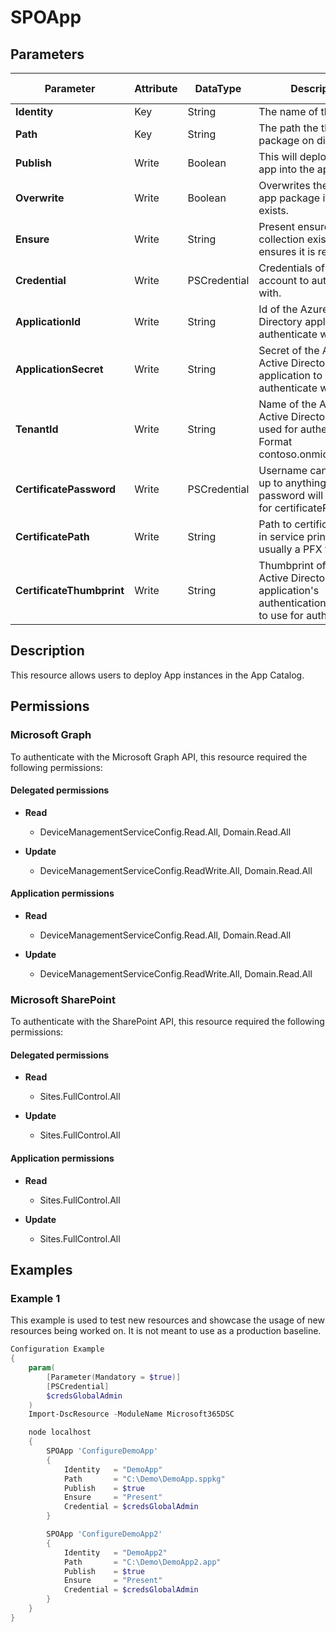 ﻿# SPOApp

## Parameters

| Parameter | Attribute | DataType | Description | Allowed Values |
| --- | --- | --- | --- | --- |
| **Identity** | Key | String | The name of the App. | |
| **Path** | Key | String | The path the the app package on disk. | |
| **Publish** | Write | Boolean | This will deploy/trust an app into the app catalog. | |
| **Overwrite** | Write | Boolean | Overwrites the existing app package if it already exists. | |
| **Ensure** | Write | String | Present ensures the site collection exists, absent ensures it is removed | `Present`, `Absent` |
| **Credential** | Write | PSCredential | Credentials of the account to authenticate with. | |
| **ApplicationId** | Write | String | Id of the Azure Active Directory application to authenticate with. | |
| **ApplicationSecret** | Write | String | Secret of the Azure Active Directory application to authenticate with. | |
| **TenantId** | Write | String | Name of the Azure Active Directory tenant used for authentication. Format contoso.onmicrosoft.com | |
| **CertificatePassword** | Write | PSCredential | Username can be made up to anything but password will be used for certificatePassword | |
| **CertificatePath** | Write | String | Path to certificate used in service principal usually a PFX file. | |
| **CertificateThumbprint** | Write | String | Thumbprint of the Azure Active Directory application's authentication certificate to use for authentication. | |

## Description

This resource allows users to deploy App instances in the
App Catalog.

## Permissions

### Microsoft Graph

To authenticate with the Microsoft Graph API, this resource required the following permissions:

#### Delegated permissions

- **Read**

    - DeviceManagementServiceConfig.Read.All, Domain.Read.All

- **Update**

    - DeviceManagementServiceConfig.ReadWrite.All, Domain.Read.All

#### Application permissions

- **Read**

    - DeviceManagementServiceConfig.Read.All, Domain.Read.All

- **Update**

    - DeviceManagementServiceConfig.ReadWrite.All, Domain.Read.All

### Microsoft SharePoint

To authenticate with the SharePoint API, this resource required the following permissions:

#### Delegated permissions

- **Read**

    - Sites.FullControl.All

- **Update**

    - Sites.FullControl.All

#### Application permissions

- **Read**

    - Sites.FullControl.All

- **Update**

    - Sites.FullControl.All

## Examples

### Example 1

This example is used to test new resources and showcase the usage of new resources being worked on.
It is not meant to use as a production baseline.

```powershell
Configuration Example
{
    param(
        [Parameter(Mandatory = $true)]
        [PSCredential]
        $credsGlobalAdmin
    )
    Import-DscResource -ModuleName Microsoft365DSC

    node localhost
    {
        SPOApp 'ConfigureDemoApp'
        {
            Identity   = "DemoApp"
            Path       = "C:\Demo\DemoApp.sppkg"
            Publish    = $true
            Ensure     = "Present"
            Credential = $credsGlobalAdmin
        }

        SPOApp 'ConfigureDemoApp2'
        {
            Identity   = "DemoApp2"
            Path       = "C:\Demo\DemoApp2.app"
            Publish    = $true
            Ensure     = "Present"
            Credential = $credsGlobalAdmin
        }
    }
}
```

